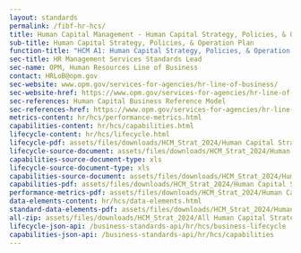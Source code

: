 ```yaml
---
layout: standards
permalink: /fibf-hr-hcs/
title: Human Capital Management - Human Capital Strategy, Policies, & Operation Plan
sub-title: Human Capital Strategy, Policies, & Operation Plan
function-title: "HCM A1: Human Capital Strategy, Policies, & Operation Plan"
sec-title: HR Management Services Standards Lead
sec-name: OPM, Human Resources Line of Business
contact: HRLoB@opm.gov
sec-website: www.opm.gov/services-for-agencies/hr-line-of-business/
sec-website-href: https://www.opm.gov/services-for-agencies/hr-line-of-business/
sec-references: Human Capital Business Reference Model
sec-references-href: https://www.opm.gov/services-for-agencies/hr-line-of-business/hc-business-reference-model/
metrics-content: hr/hcs/performance-metrics.html
capabilities-content: hr/hcs/capabilities.html
lifecycle-content: hr/hcs/lifecycle.html
lifecycle-pdf: assets/files/downloads/HCM_Strat_2024/Human Capital Strategy, Policies, & Operation Plan Business Lifecycle.xlsx
lifecycle-source-document: assets/files/downloads/HCM_Strat_2024/Human Capital Strategy, Policies, & Operation Plan Business Lifecycle.xlsx
capabilities-source-document-type: xls
lifecycle-source-document-type: xls
capabilities-source-document: assets/files/downloads/HCM_Strat_2024/Human Capital Strategy, Policies, & Operation Plan Business Capabilities List.xlsx
capabilities-pdf: assets/files/downloads/HCM_Strat_2024/Human Capital Strategy, Policies, & Operation Plan Business Capabilities List.xlsx
performance-metrics-pdf: assets/files/downloads/HCM_Strat_2024/Human Capital Strategy, Policies, & Operation Plan Service Measures.xlsx
data-elements-content: hr/hcs/data-elements.html
standard-data-elements-pdf: assets/files/downloads/HCM_Strat_2024/Human Capital Strategy, Policies, & Operation Plan Data Elements.xlsx
all-zip: assets/files/downloads/HCM_Strat_2024/All Human Capital Strategy, Policies, & Operation Plan.zip
lifecycle-json-api: /business-standards-api/hr/hcs/business-lifecycle
capabilities-json-api: /business-standards-api/hr/hcs/capabilities
---
```


